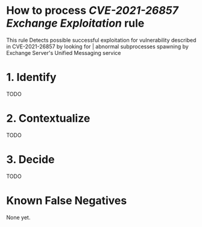# How to process *CVE-2021-26857 Exchange Exploitation* rule
This rule Detects possible successful exploitation for vulnerability described in CVE-2021-26857 by looking for | abnormal subprocesses spawning by Exchange Server's Unified Messaging service

# 1. Identify
TODO

# 2. Contextualize
TODO

# 3. Decide
TODO

# Known False Negatives
None yet.
